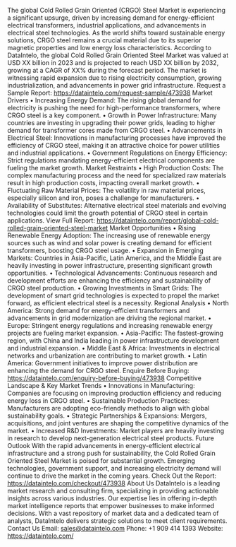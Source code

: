 The global Cold Rolled Grain Oriented (CRGO) Steel Market is experiencing a significant upsurge, driven by increasing demand for energy-efficient electrical transformers, industrial applications, and advancements in electrical steel technologies. As the world shifts toward sustainable energy solutions, CRGO steel remains a crucial material due to its superior magnetic properties and low energy loss characteristics.
According to DataIntelo, the global Cold Rolled Grain Oriented Steel Market was valued at USD XX billion in 2023 and is projected to reach USD XX billion by 2032, growing at a CAGR of XX% during the forecast period. The market is witnessing rapid expansion due to rising electricity consumption, growing industrialization, and advancements in power grid infrastructure.
Request a Sample Report: https://dataintelo.com/request-sample/473938
Market Drivers
•	Increasing Energy Demand: The rising global demand for electricity is pushing the need for high-performance transformers, where CRGO steel is a key component.
•	Growth in Power Infrastructure: Many countries are investing in upgrading their power grids, leading to higher demand for transformer cores made from CRGO steel.
•	Advancements in Electrical Steel: Innovations in manufacturing processes have improved the efficiency of CRGO steel, making it an attractive choice for power utilities and industrial applications.
•	Government Regulations on Energy Efficiency: Strict regulations mandating energy-efficient electrical components are fueling the market growth.
Market Restraints
•	High Production Costs: The complex manufacturing process and the need for specialized raw materials result in high production costs, impacting overall market growth.
•	Fluctuating Raw Material Prices: The volatility in raw material prices, especially silicon and iron, poses a challenge for manufacturers.
•	Availability of Substitutes: Alternative electrical steel materials and evolving technologies could limit the growth potential of CRGO steel in certain applications.
View Full Report: https://dataintelo.com/report/global-cold-rolled-grain-oriented-steel-market
Market Opportunities
•	Rising Renewable Energy Adoption: The increasing use of renewable energy sources such as wind and solar power is creating demand for efficient transformers, boosting CRGO steel usage.
•	Expansion in Emerging Markets: Countries in Asia-Pacific, Latin America, and the Middle East are heavily investing in power infrastructure, presenting significant growth opportunities.
•	Technological Advancements: Continuous research and development efforts are enhancing the efficiency and sustainability of CRGO steel production.
•	Growing Investments in Smart Grids: The development of smart grid technologies is expected to propel the market forward, as efficient electrical steel is a necessity.
Regional Analysis
•	North America: Strong demand for energy-efficient transformers and advancements in grid modernization are driving the regional market.
•	Europe: Stringent energy regulations and increasing renewable energy projects are fueling market expansion.
•	Asia-Pacific: The fastest-growing region, with China and India leading in power infrastructure development and industrial expansion.
•	Middle East & Africa: Investments in electrical networks and urbanization are contributing to market growth.
•	Latin America: Government initiatives to improve power distribution are enhancing the demand for CRGO steel.
Enquire Before Buying: https://dataintelo.com/enquiry-before-buying/473938
Competitive Landscape & Key Market Trends
•	Innovations in Manufacturing: Companies are focusing on improving production efficiency and reducing energy loss in CRGO steel.
•	Sustainable Production Practices: Manufacturers are adopting eco-friendly methods to align with global sustainability goals.
•	Strategic Partnerships & Expansions: Mergers, acquisitions, and joint ventures are shaping the competitive dynamics of the market.
•	Increased R&D Investments: Market players are heavily investing in research to develop next-generation electrical steel products.
Future Outlook
With the rapid advancements in energy-efficient electrical infrastructure and a strong push for sustainability, the Cold Rolled Grain Oriented Steel Market is poised for substantial growth. Emerging technologies, government support, and increasing electricity demand will continue to drive the market in the coming years.
Check Out the Report: https://dataintelo.com/checkout/473938
About Us
DataIntelo is a leading market research and consulting firm, specializing in providing actionable insights across various industries. Our expertise lies in offering in-depth market intelligence reports that empower businesses to make informed decisions. With a vast repository of market data and a dedicated team of analysts, DataIntelo delivers strategic solutions to meet client requirements.
Contact Us
Email: sales@dataintelo.com
Phone: +1 909 414 1393
Website: https://dataintelo.com/
